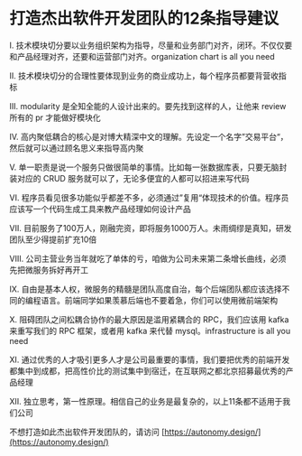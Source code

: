 # 打造杰出软件开发团队的12条指导建议

I. 技术模块切分要以业务组织架构为指导，尽量和业务部门对齐，闭环。不仅仅要和产品经理对齐，还要和运营部门对齐。organization chart is all you need

II. 技术模块切分的合理性要体现到业务的商业成功上，每个程序员都要背营收指标

III. modularity 是全知全能的人设计出来的。要先找到这样的人，让他来 review 所有的 pr 才能做好模块化

IV. 高内聚低耦合的核心是对博大精深中文的理解。先设定一个名字”交易平台“，然后就可以通过顾名思义来指导高内聚

V. 单一职责是说一个服务只做很简单的事情。比如每一张数据库表，只要无脑封装对应的 CRUD 服务就可以了，无论多便宜的人都可以招进来写代码

VI. 程序员看见很多功能似乎都差不多，必须通过”复用“体现技术的价值。程序员应该写一个代码生成工具来教产品经理如何设计产品

VII. 目前服务了100万人，刚融完资，即将服务1000万人。未雨绸缪是真知，研发团队至少得提前扩充10倍

VIII. 公司主营业务当年就吃了单体的亏，咱做为公司未来第二条增长曲线，必须先把微服务拆好再开工

IX. 自由是基本人权，微服务的精髓是团队高度自治，每个后端团队都应该选择不同的编程语言。前端同学如果羡慕后端也不要着急，你们可以使用微前端架构

X. 阻碍团队之间松耦合协作的最大原因是滥用紧耦合的 RPC，我们应该用 kafka 来重写我们的 RPC 框架，或者用 kafka 来代替 mysql。infrastructure is all you need

XI. 通过优秀的人才吸引更多人才是公司最重要的事情，我们要把优秀的前端开发都集中到成都，把高性价比的测试集中到宿迁，在互联网之都北京招募最优秀的产品经理

XII. 独立思考，第一性原理。相信自己的业务是最复杂的，以上11条都不适用于我们公司

不想打造如此杰出软件开发团队的，请访问 [https://autonomy.design/](https://autonomy.design/)



